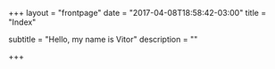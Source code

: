 +++
layout = "frontpage"
date = "2017-04-08T18:58:42-03:00"
title = "Index"

subtitle = "Hello, my name is Vitor"
description = ""

+++
